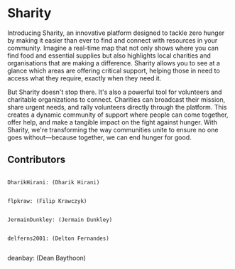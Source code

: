 
# Sharity
Introducing Sharity, an innovative platform designed to tackle zero hunger by making it easier than ever to find and connect with resources in your community. Imagine a real-time map that not only shows where you can find food and essential supplies but also highlights local charities and organisations that are making a difference. Sharity allows you to see at a glance which areas are offering critical support, helping those in need to access what they require, exactly when they need it.

But Sharity doesn't stop there. It's also a powerful tool for volunteers and charitable organizations to connect. Charities can broadcast their mission, share urgent needs, and rally volunteers directly through the platform. This creates a dynamic community of support where people can come together, offer help, and make a tangible impact on the fight against hunger. With Sharity, we're transforming the way communities unite to ensure no one goes without—because together, we can end hunger for good.


## Contributors
```

DharikHirani: (Dharik Hirani) 
```

```

flpkraw: (Filip Krawczyk) 
```

```

JermainDunkley: (Jermain Dunkley) 
```

```

delferns2001: (Delton Fernandes) 
```


```

```
deanbay: (Dean Baythoon) 
```
